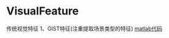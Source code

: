 # VisualFeature
传统视觉特征
1、GIST特征(注重提取场景类型的特征) [matlab代码](http://people.csail.mit.edu/torralba/code/spatialenvelope/)
